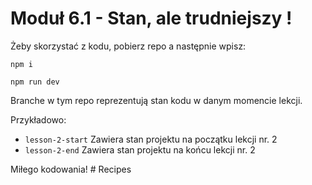 # Moduł 6.1 - Stan, ale trudniejszy !

Żeby skorzystać z kodu, pobierz repo a następnie wpisz:

`npm i`

`npm run dev`

Branche w tym repo reprezentują stan kodu w danym momencie lekcji.

Przykładowo:

-   `lesson-2-start` Zawiera stan projektu na początku lekcji nr. 2
-   `lesson-2-end` Zawiera stan projektu na końcu lekcji nr. 2

Miłego kodowania!
#   R e c i p e s  
 